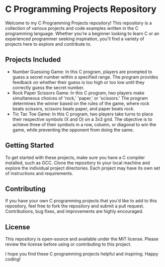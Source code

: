 # C Programming Projects Repository

Welcome to my C Programming Projects repository! This repository is a collection of various projects and code examples written in the C programming language. Whether you're a beginner looking to learn C or an experienced programmer seeking inspiration, you'll find a variety of projects here to explore and contribute to.

## Projects Included
- Number Guessing Game: In this C program, players are prompted to guess a secret number within a specified range. The program provides feedback on whether their guess is too high or too low until they correctly guess the secret number.
- Rock Paper Scissors Game: In this C program, two players make simultaneous choices of 'rock,' 'paper,' or 'scissors.' The program determines the winner based on the rules of the game, where rock beats scissors, scissors beats paper, and paper beats rock.
- Tic Tac Toe Game: In this C program, two players take turns to place their respective symbols (X and O) on a 3x3 grid. The objective is to achieve three of their symbols in a row, column, or diagonal to win the game, while preventing the opponent from doing the same.

## Getting Started
To get started with these projects, make sure you have a C compiler installed, such as GCC. Clone the repository to your local machine and explore the individual project directories. Each project may have its own set of instructions and requirements.

## Contributing
If you have your own C programming projects that you'd like to add to this repository, feel free to fork the repository and submit a pull request. Contributions, bug fixes, and improvements are highly encouraged.

## License
This repository is open-source and available under the MIT license. Please review the license before using or contributing to this project.

I hope you find these C programming projects helpful and inspiring. Happy coding!
